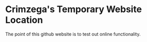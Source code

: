 # Crimzega's Temporary Website Location
The point of this github website is to test out online functionality.